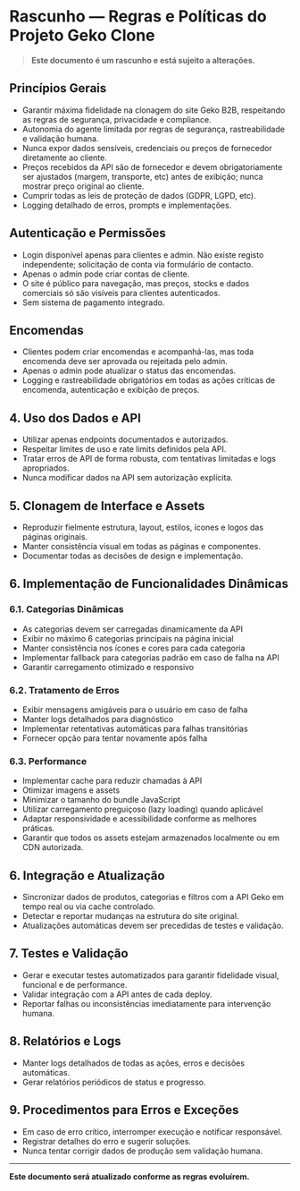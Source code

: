 # Rascunho — Regras e Políticas do Projeto Geko Clone

> **Este documento é um rascunho e está sujeito a alterações.**

## Princípios Gerais
- Garantir máxima fidelidade na clonagem do site Geko B2B, respeitando as regras de segurança, privacidade e compliance.
- Autonomia do agente limitada por regras de segurança, rastreabilidade e validação humana.
- Nunca expor dados sensíveis, credenciais ou preços de fornecedor diretamente ao cliente.
- Preços recebidos da API são de fornecedor e devem obrigatoriamente ser ajustados (margem, transporte, etc) antes de exibição; nunca mostrar preço original ao cliente.
- Cumprir todas as leis de proteção de dados (GDPR, LGPD, etc).
- Logging detalhado de erros, prompts e implementações.

## Autenticação e Permissões
- Login disponível apenas para clientes e admin. Não existe registo independente; solicitação de conta via formulário de contacto.
- Apenas o admin pode criar contas de cliente.
- O site é público para navegação, mas preços, stocks e dados comerciais só são visíveis para clientes autenticados.
- Sem sistema de pagamento integrado.

## Encomendas
- Clientes podem criar encomendas e acompanhá-las, mas toda encomenda deve ser aprovada ou rejeitada pelo admin.
- Apenas o admin pode atualizar o status das encomendas.
- Logging e rastreabilidade obrigatórios em todas as ações críticas de encomenda, autenticação e exibição de preços.

## 4. Uso dos Dados e API
- Utilizar apenas endpoints documentados e autorizados.
- Respeitar limites de uso e rate limits definidos pela API.
- Tratar erros de API de forma robusta, com tentativas limitadas e logs apropriados.
- Nunca modificar dados na API sem autorização explícita.

## 5. Clonagem de Interface e Assets
- Reproduzir fielmente estrutura, layout, estilos, ícones e logos das páginas originais.
- Manter consistência visual em todas as páginas e componentes.
- Documentar todas as decisões de design e implementação.

## 6. Implementação de Funcionalidades Dinâmicas

### 6.1. Categorias Dinâmicas
- As categorias devem ser carregadas dinamicamente da API
- Exibir no máximo 6 categorias principais na página inicial
- Manter consistência nos ícones e cores para cada categoria
- Implementar fallback para categorias padrão em caso de falha na API
- Garantir carregamento otimizado e responsivo

### 6.2. Tratamento de Erros
- Exibir mensagens amigáveis para o usuário em caso de falha
- Manter logs detalhados para diagnóstico
- Implementar retentativas automáticas para falhas transitórias
- Fornecer opção para tentar novamente após falha

### 6.3. Performance
- Implementar cache para reduzir chamadas à API
- Otimizar imagens e assets
- Minimizar o tamanho do bundle JavaScript
- Utilizar carregamento preguiçoso (lazy loading) quando aplicável
- Adaptar responsividade e acessibilidade conforme as melhores práticas.
- Garantir que todos os assets estejam armazenados localmente ou em CDN autorizada.

## 6. Integração e Atualização
- Sincronizar dados de produtos, categorias e filtros com a API Geko em tempo real ou via cache controlado.
- Detectar e reportar mudanças na estrutura do site original.
- Atualizações automáticas devem ser precedidas de testes e validação.

## 7. Testes e Validação
- Gerar e executar testes automatizados para garantir fidelidade visual, funcional e de performance.
- Validar integração com a API antes de cada deploy.
- Reportar falhas ou inconsistências imediatamente para intervenção humana.

## 8. Relatórios e Logs
- Manter logs detalhados de todas as ações, erros e decisões automáticas.
- Gerar relatórios periódicos de status e progresso.

## 9. Procedimentos para Erros e Exceções
- Em caso de erro crítico, interromper execução e notificar responsável.
- Registrar detalhes do erro e sugerir soluções.
- Nunca tentar corrigir dados de produção sem validação humana.

---

**Este documento será atualizado conforme as regras evoluírem.**
